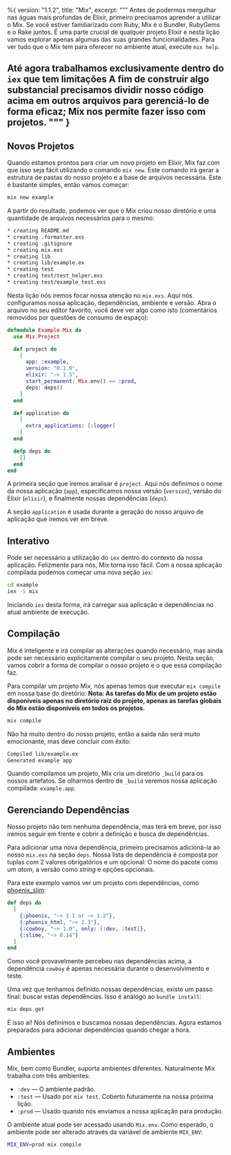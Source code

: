 %{
  version: "1.1.2",
  title: "Mix",
  excerpt: """
  Antes de podermos mergulhar nas águas mais profundas de Elixir, primeiro precisamos aprender a utilizar o Mix.
  Se você estiver familiarizado com Ruby, Mix é o Bundler, RubyGems e o Rake juntos.
  É uma parte crucial de qualquer projeto Elixir e nesta lição vamos explorar apenas algumas das suas grandes funcionalidades.
  Para ver tudo que o Mix tem para oferecer no ambiente atual, execute `mix help`.

Até agora trabalhamos exclusivamente dentro do `iex` que tem limitações
  A fim de construir algo substancial precisamos dividir nosso código acima em outros arquivos para gerenciá-lo de forma eficaz; Mix nos permite fazer isso com projetos.
  """
}
---

## Novos Projetos

Quando estamos prontos para criar um novo projeto em Elixir, Mix faz com que isso seja fácil utilizando o comando `mix new`.
Este comando irá gerar a estrutura de pastas do nosso projeto e a base de arquivos necessária.
Este é bastante simples, então vamos começar:

```bash
mix new example
```

A partir do resultado, podemos ver que o Mix criou nosso diretório e uma quantidade de arquivos necessários para o mesmo:

```bash
* creating README.md
* creating .formatter.exs
* creating .gitignore
* creating mix.exs
* creating lib
* creating lib/example.ex
* creating test
* creating test/test_helper.exs
* creating test/example_test.exs
```

Nesta lição nós iremos focar nossa atenção no `mix.exs`.
Aqui nós configuramos nossa aplicação, dependências, ambiente e versão.
Abra o arquivo no seu editor favorito, você deve ver algo como isto (comentários removidos por questões de consumo de espaço):

```elixir
defmodule Example.Mix do
  use Mix.Project

  def project do
    [
      app: :example,
      version: "0.1.0",
      elixir: "~> 1.5",
      start_permanent: Mix.env() == :prod,
      deps: deps()
    ]
  end

  def application do
    [
      extra_applications: [:logger]
    ]
  end

  defp deps do
    []
  end
end
```

A primeira seção que iremos analisar é `project`.
Aqui nós definimos o nome da nossa aplicação (`app`), especificamos nossa versão (`version`), versão do Elixir (`elixir`), e finalmente nossas dependências (`deps`).

A seção `application` é usada durante a geração do nosso arquivo de aplicação que iremos ver em breve.

## Interativo

Pode ser necessário a utilização do `iex` dentro do contexto da nossa aplicação.
Felizmente para nós, Mix torna isso fácil.
Com a nossa aplicação compilada podemos começar uma nova seção `iex`:

```bash
cd example
iex -S mix
```

Iniciando `iex` desta forma, irá carregar sua aplicação e dependências no atual ambiente de execução.

## Compilação

Mix é inteligente e irá compilar as alterações quando necessário, mas ainda pode ser necessário explicitamente compilar o seu projeto.
Nesta seção, vamos cobrir a forma de compilar o nosso projeto e o que essa compilação faz.

Para compilar um projeto Mix, nós apenas temos que executar `mix compile` em nossa base do diretório:
**Nota: As tarefas do Mix de um projeto estão disponíveis apenas no diretório raiz do projeto, apenas as tarefas globais do Mix estão disponíveis em todos os projetos.**

```bash
mix compile
```

Não há muito dentro do nosso projeto, então a saída não será muito emocionante, mas deve concluir com êxito:

```bash
Compiled lib/example.ex
Generated example app
```

Quando compilamos um projeto, Mix cria um diretório `_build` para os nossos artefatos.
Se olharmos dentro de `_build` veremos nossa aplicação compilada: `example.app`.

## Gerenciando Dependências

Nosso projeto não tem nenhuma dependência, mas terá em breve, por isso iremos seguir em frente e cobrir a definição e busca de dependências.

Para adicionar uma nova dependência, primeiro precisamos adicioná-la ao nosso `mix.exs` na seção `deps`.
Nossa lista de dependência é composta por tuplas com 2 valores obrigatórios e um opcional: O nome do pacote como um *atom*, a versão como *string* e opções opcionais.

Para este exemplo vamos ver um projeto com dependências, como [phoenix_slim](https://github.com/doomspork/phoenix_slim):

```elixir
def deps do
  [
    {:phoenix, "~> 1.1 or ~> 1.2"},
    {:phoenix_html, "~> 2.3"},
    {:cowboy, "~> 1.0", only: [:dev, :test]},
    {:slime, "~> 0.14"}
  ]
end
```

Como você provavelmente percebeu nas dependências acima, a dependência `cowboy` é apenas necessária durante o desenvolvimento e teste.

Uma vez que tenhamos definido nossas dependências, existe um passo final: buscar estas dependências.
Isso é análogo ao `bundle install`:

```bash
mix deps.get
```

É isso aí! Nós definimos e buscamos nossas dependências.
Agora estamos preparados para adicionar dependências quando chegar a hora.

## Ambientes

Mix, bem como Bundler, suporta ambientes diferentes.
Naturalmente Mix trabalha com três ambientes:

+ `:dev` — O ambiente padrão.
+ `:test` — Usado por `mix test`. Coberto futuramente na nossa próxima lição.
+ `:prod` — Usado quando nós enviamos a nossa aplicação para produção.

O ambiente atual pode ser acessado usando `Mix.env`.
Como esperado, o ambiente pode ser alterado através da variável de ambiente `MIX_ENV`:

```bash
MIX_ENV=prod mix compile
```

